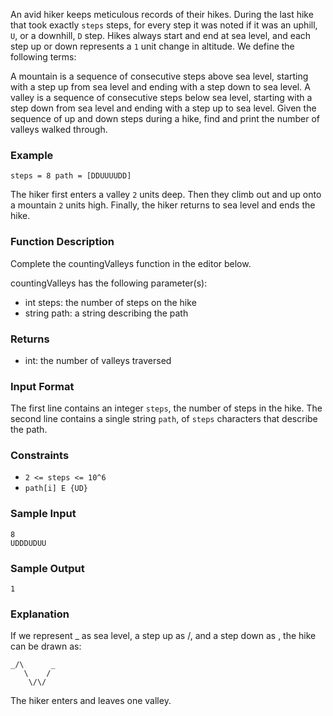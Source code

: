 An avid hiker keeps meticulous records of their hikes. During the last hike that took exactly `steps` steps, for every step it was noted if it was an uphill, `U`, or a downhill, `D` step. Hikes always start and end at sea level, and each step up or down represents a `1` unit change in altitude. We define the following terms:

A mountain is a sequence of consecutive steps above sea level, starting with a step up from sea level and ending with a step down to sea level.
A valley is a sequence of consecutive steps below sea level, starting with a step down from sea level and ending with a step up to sea level.
Given the sequence of up and down steps during a hike, find and print the number of valleys walked through.

### Example
`steps = 8 path = [DDUUUUDD]`

The hiker first enters a valley `2` units deep. Then they climb out and up onto a mountain `2` units high. Finally, the hiker returns to sea level and ends the hike.

### Function Description

Complete the countingValleys function in the editor below.

countingValleys has the following parameter(s):
- int steps: the number of steps on the hike
- string path: a string describing the path

### Returns
- int: the number of valleys traversed

### Input Format
The first line contains an integer `steps`, the number of steps in the hike.
The second line contains a single string `path`, of `steps` characters that describe the path.

### Constraints
- `2 <= steps <= 10^6`
- `path[i] E {UD}`


### Sample Input
```
8
UDDDUDUU
```

### Sample Output
```
1
```

### Explanation
If we represent _ as sea level, a step up as /, and a step down as \, the hike can be drawn as:
```
_/\      _
   \    /
    \/\/
```
The hiker enters and leaves one valley.